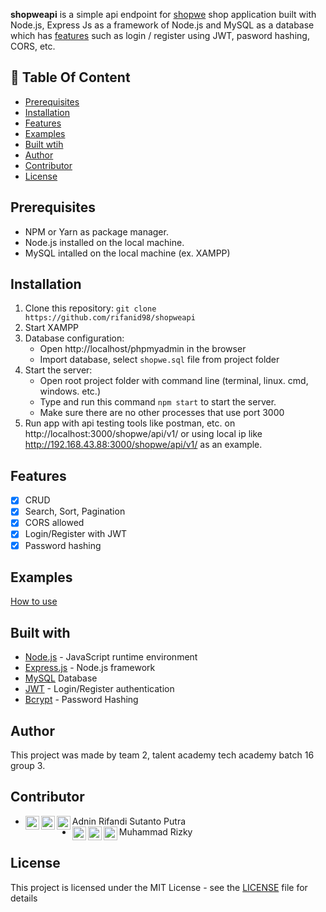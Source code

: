 **shopweapi** is a simple api endpoint for [shopwe](https://github.com/rifanid98/shopwe) shop application built with Node.js, Express Js as a framework of Node.js and MySQL as a database which has [features](https://github.com/rifanid98/#features) such as login / register using JWT, pasword hashing, CORS, etc.

## :memo: Table Of Content

-   [Prerequisites](#prerequisites)
-   [Installation](#installation)
-   [Features](#features)
-   [Examples](#examples)
-   [Built wtih](#features)
-   [Author](#author)
-   [Contributor](#contributor)
-   [License](#license)

## Prerequisites

-   NPM or Yarn as package manager.
-   Node.js installed on the local machine.
-   MySQL intalled on the local machine (ex. XAMPP)

## Installation

1. Clone this repository:
   `git clone https://github.com/rifanid98/shopweapi`
2. Start XAMPP
3. Database configuration:
    - Open http://localhost/phpmyadmin in the browser
    - Import database, select `shopwe.sql` file from project folder
4. Start the server:
    - Open root project folder with command line (terminal, linux. cmd, windows. etc.)
    - Type and run this command `npm start` to start the server.
    - Make sure there are no other processes that use port 3000
5. Run app with api testing tools like postman, etc. on http://localhost:3000/shopwe/api/v1/ or using local ip like http://192.168.43.88:3000/shopwe/api/v1/ as an example.

## Features

-   [x] CRUD
-   [x] Search, Sort, Pagination
-   [x] CORS allowed
-   [x] Login/Register with JWT
-   [x] Password hashing

## Examples

[How to use](https://github.com/rifanid98/shopweapi/blob/master/examples.md)

## Built with

-   [Node.js](http://nodejs.org/) - JavaScript runtime environment
-   [Express.js](https://expressjs.com/) - Node.js framework
-   [MySQL](https://www.mysql.com/) Database
-   [JWT](https://jwt.io/) - Login/Register authentication
-   [Bcrypt](https://github.com/kelektiv/node.bcrypt.js) - Password Hashing

## Author

This project was made by team 2, talent academy tech academy batch 16 group 3.

## Contributor

-   Adnin Rifandi Sutanto Putra
    [<img align="left" alt="codeSTACKr.com" width="22px" src="https://raw.githubusercontent.com/iconic/open-iconic/master/svg/github.svg" />](https://github.com/rifanid98)
    [<img align="left" alt="codeSTACKr.com" width="22px" src="https://raw.githubusercontent.com/iconic/open-iconic/master/svg/facebook.svg" />](https://https://web.facebook.com/adnin.rifandi754)
    [<img align="left" alt="codeSTACKr.com" width="22px" src="https://raw.githubusercontent.com/iconic/open-iconic/master/svg/linkedin.svg" />](https://www.linkedin.com/in/adnin-rifandi/)
-   Muhammad Rizky
    [<img align="left" alt="codeSTACKr.com" width="22px" src="https://raw.githubusercontent.com/iconic/open-iconic/master/svg/github.svg" />](https://github.com/rifanid98)
    [<img align="left" alt="codeSTACKr.com" width="22px" src="https://raw.githubusercontent.com/iconic/open-iconic/master/svg/facebook.svg" />](https://https://web.facebook.com/adnin.rifandi754)
    [<img align="left" alt="codeSTACKr.com" width="22px" src="https://raw.githubusercontent.com/iconic/open-iconic/master/svg/linkedin.svg" />](https://www.linkedin.com/in/adnin-rifandi/)

## License

This project is licensed under the MIT License - see the [LICENSE](https://github.com/rifanid98/shopweapi/blob/master/LICENSE) file for details
